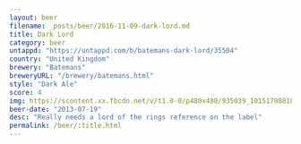 ```yaml
---
layout: beer
filename: _posts/beer/2016-11-09-dark-lord.md
title: Dark Lord
category: beer
untappd: "https://untappd.com/b/batemans-dark-lord/35504"
country: "United Kingdom"
brewery: "Batemans"
breweryURL: "/brewery/batemans.html"
style: "Dark Ale"
score: 4
img: https://scontent.xx.fbcdn.net/v/t1.0-0/p480x480/935039_10151798818428745_2074781709_n.jpg?oh=9b6295177148abe5540b563b661ee6d9&oe=5A176594
beer-date: "2013-07-19"
desc: "Really needs a lord of the rings reference on the label"
permalink: /beer/:title.html
---
```

